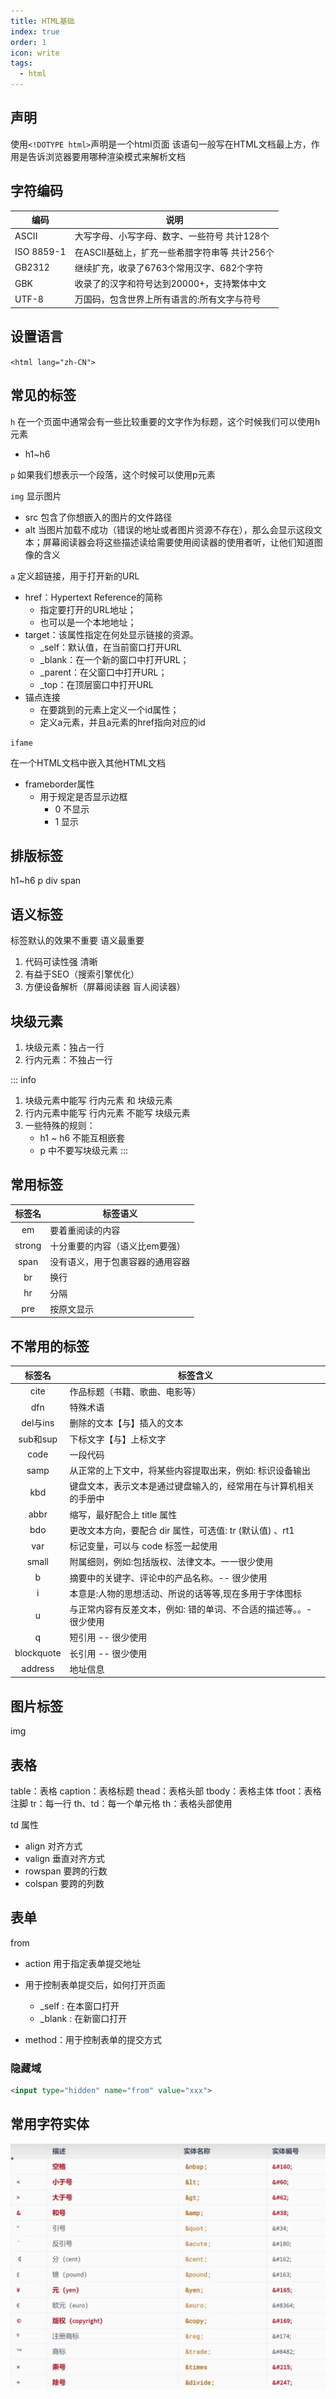 ```yaml
---
title: HTML基础
index: true
order: 1
icon: write
tags:
  - html
---
```


## 声明

使用`<!DOTYPE html>`声明是一个html页面
该语句一般写在HTML文档最上方，作用是告诉浏览器要用哪种渲染模式来解析文档

## 字符编码

| 编码         | 说明                           |
|------------|------------------------------|
| ASCII      | 大写字母、小写字母、数字、一些符号  共计128个    |
| ISO 8859-1 | 在ASCII基础上，扩充一些希腊字符串等  共计256个 |
| GB2312     | 继续扩充，收录了6763个常用汉字、682个字符     |
| GBK        | 收录了的汉字和符号达到20000+，支持繁体中文     |
| UTF-8      | 万国码，包含世界上所有语言的:所有文字与符号       |

## 设置语言

`<html lang="zh-CN">`

## 常见的标签

`h` 在一个页面中通常会有一些比较重要的文字作为标题，这个时候我们可以使用h元素

+ h1~h6

`p` 如果我们想表示一个段落，这个时候可以使用p元素

`img`  显示图片

- src 包含了你想嵌入的图片的文件路径
- alt 当图片加载不成功（错误的地址或者图片资源不存在），那么会显示这段文本；屏幕阅读器会将这些描述读给需要使用阅读器的使用者听，让他们知道图像的含义

`a` 定义超链接，用于打开新的URL

- href：Hypertext Reference的简称
  - 指定要打开的URL地址；
  - 也可以是一个本地地址；
- target：该属性指定在何处显示链接的资源。
  - _self：默认值，在当前窗口打开URL
  - _blank：在一个新的窗口中打开URL；
  - _parent：在父窗口中打开URL；
  - _top：在顶层窗口中打开URL
- 锚点连接
  - 在要跳到的元素上定义一个id属性；
  - 定义a元素，并且a元素的href指向对应的id

`ifame`

在一个HTML文档中嵌入其他HTML文档

- frameborder属性
  - 用于规定是否显示边框
    - 0 不显示
    - 1 显示

## 排版标签

h1~h6
p
div
span

## 语义标签

标签默认的效果不重要 语义最重要

1. 代码可读性强 清晰
2. 有益于SEO（搜索引擎优化）
3. 方便设备解析（屏幕阅读器 盲人阅读器）

## 块级元素

1. 块级元素：独占一行
2. 行内元素：不独占一行

::: info
1. 块级元素中能写 行内元素 和 块级元素
2. 行内元素中能写 行内元素 不能写 块级元素
3. 一些特殊的规则：
   - h1 ~ h6 不能互相嵌套
   - p 中不要写块级元素
:::






## 常用标签

|   标签名    | 标签语义             |
|:--------:|------------------|
|    em    | 要着重阅读的内容         |
|  strong  | 十分重要的内容（语义比em要强） |
|   span   | 没有语义，用于包裹容器的通用容器 |
|    br    | 换行               |
|    hr    | 分隔               |
|   pre    | 按原文显示            |

## 不常用的标签

|    标签名     | 标签含义                                 |
|:----------:|--------------------------------------|
|    cite    | 作品标题（书籍、歌曲、电影等）                      |
|    dfn     | 特殊术语                                 |
|  del与ins   | 删除的文本【与】插入的文本                        |
|  sub和sup   | 下标文字【与】上标文字                          |
|    code    | 一段代码                                 |
|    samp    | 从正常的上下文中，将某些内容提取出来，例如: 标识设备输出        |
|    kbd     | 键盘文本，表示文本是通过键盘输入的，经常用在与计算机相关的手册中     |
|    abbr    | 缩写，最好配合上 title 属性                    |
|    bdo     | 更改文本方向，要配合 dir 属性，可选值: tr (默认值) 、rt1 |
|    var     | 标记变量，可以与 code 标签一起使用                 |
|   small    | 附属细则，例如:包括版权、法律文本。一一很少使用             |
|     b      | 摘要中的关键字、评论中的产品名称。-- 很少使用             |
|     i      | 本意是:人物的思想活动、所说的话等等,现在多用于字体图标         |
|     u      | 与正常内容有反差文本，例如: 错的单词、不合适的描述等。。- 很少使用  |
|     q      | 短引用 -- 很少使用                          |
| blockquote | 长引用 -- 很少使用                          |
|  address   | 地址信息                                 |

## 图片标签

img

## 表格

table：表格
caption：表格标题
thead：表格头部
tbody：表格主体
tfoot：表格注脚
tr：每一行
th、td：每一个单元格
th：表格头部使用

td 属性

- align 对齐方式
- valign 垂直对齐方式
- rowspan 要跨的行数
- colspan 要跨的列数

## 表单

from

- action 用于指定表单提交地址
- 用于控制表单提交后，如何打开页面
  - _self  : 在本窗口打开
  - _blank  : 在新窗口打开

- method：用于控制表单的提交方式

### 隐藏域

```html
<input type="hidden" name="from" value="xxx">
```

## 常用字符实体

![常用字符实体](./assets/01-01.webp)









